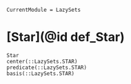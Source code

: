 ```@meta
CurrentModule = LazySets
```

# [Star](@id def_Star)

```@docs
Star
center(::LazySets.STAR)
predicate(::LazySets.STAR)
basis(::LazySets.STAR)
```
